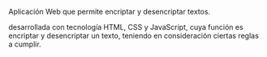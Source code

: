 
Aplicación Web que permite encriptar y desencriptar textos.

desarrollada con tecnología HTML, CSS y JavaScript, cuya función es encriptar y desencriptar un texto, teniendo en consideración ciertas reglas a cumplir.

